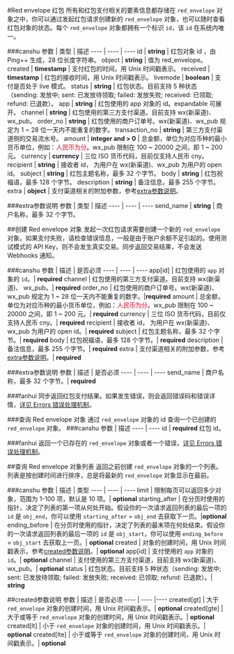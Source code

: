 #Red envelope 红包
所有和红包支付相关的要素信息都存储在 `red_envelope` 对象之中，你可以通过发起红包请求创建新的 `red_envelope` 对象，也可以随时查看红包对象的状态。每个 `red_envelope` 对象都拥有一个标识 `id`，该 `id` 在系统内唯一。

###canshu
参数 | 类型 | 描述
---- | ---- | ----
id | **string** | 红包对象 id ，由 Ping++ 生成，28 位长度字符串。
object | **string** | 值为 red_envelope。
created | **timestamp** | 支付红包的时间，用 Unix 时间戳表示。
received | **timestamp** | 红包的接收时间，用 Unix 时间戳表示。
livemode | **boolean** | 支付是否处于 live 模式。
status | **string** | 红包状态。目前支持 5 种状态（sending: 发放中; sent: 已发放待领取; failed: 发放失败; received: 已领取; refund: 已退款）。
app | **string** | 红包使用的 app 对象的 id。expandable 可展开。
channel | **string** | 红包使用的第三方支付渠道。目前支持 wx(新渠道)、 wx_pub。
order_no | **string** | 红包使用的商户订单号。wx(新渠道)、wx_pub 规定为 1 ~ 28 位一天内不能重复的数字。
transaction_no | **string** | 第三方支付渠道侧的交易流水号。
amount | **integer and > 0** | 总金额，单位为对应币种的最小货币单位，例如：<b style="color: #f15467;">人民币为分</b>。wx_pub 限制在 100 ~ 20000 之间，即 1 ~ 200 元。
currency | **currency** | 三位 ISO 货币代码，目前仅支持人民币 cny。
recipient | **string** | 接收者 id， 为用户在 wx(新渠道)、wx_pub 为用户的 open id。
subject | **string** | 红包主题名称，最多 32 个字节。
body | **string** | 红包祝福语，最多 128 个字节。
description | **string** | 备注信息，最多 255 个字节。
extra | **object** | 支付渠道相关的附加参数，参考[extra参数说明]()。


###extra参数说明
参数 | 类型 | 描述
---- | ---- | ----
send_name | **string** | 商户名称，最多 32 个字节。

##创建 Red envelope 对象
发起一次红包请求需要创建一个新的 `red_envelope` 对象。如果支付失败，请检查错误信息，一般是由于账户余额不足引起的。使用测试模式的 API Key，则不会发生真实交易。同步返回交易结果，不会发送 Webhooks 通知。

###canshu
参数 | 描述 | 是否必须
---- | ---- | ----
app[id] | 红包使用的 `app` 对象的 `id`。| **required**
channel | 红包使用的第三方支付渠道。目前支持 wx(新渠道)、 wx_pub。| **required** 
order_no |  红包使用的商户订单号。wx(新渠道)、wx_pub 规定为 1 ~ 28 位一天内不能重复的数字。|**required** 
amount | 总金额，单位为对应币种的最小货币单位，例如：<b style="color: #f15467;">人民币为分</b>。wx_pub 限制在 100 ~ 20000 之间，即 1 ~ 200 元。| **required** 
currency | 三位 ISO 货币代码，目前仅支持人民币 cny。| **required** 
recipient | 接收者 id， 为用户在 wx(新渠道)、wx_pub 为用户的 open id。| **required** 
subject | 红包主题名称，最多 32 个字节。| **required** 
body | 红包祝福语，最多 128 个字节。| **required** 
description | 备注信息，最多 255 个字节。|  **required** 
extra | 支付渠道相关的附加参数，参考[extra参数说明]()。| **required** 

###extra参数说明
参数 | 描述 | 是否必须
---- | ---- | ----
send_name | 商户名称，最多 32 个字节。| **required**

###fanhui
同步返回红包支付结果。如果发生错误，则会返回错误码和错误详情，[详见 Errors 错误处理机制](#api-errors)。

###查询 Red envelope 对象
通过 `red_envelope` 对象的 id 查询一个已创建的 `red_envelope` 对象。
###canshu
参数 | 描述
---- | ----
id | **required** 红包 id。

###fanhui
返回一个已存在的 `red_envelope` 对象或者一个错误，[详见 Errors 错误处理机制](#api-errors)。

##查询 Red envelope 对象列表
返回之前创建 `red_envelope` 对象的一个列表。列表是按创建时间进行排序，总是将最新的 `red_envelope` 对象显示在最前。

###canshu
参数 | 描述 | 类型
---- | ---- | ----
limit | 限制每页可以返回多少对象，范围为 1-100 项，默认是 10 项。| **optional**
starting_after | 在分页时使用的指针，决定了列表的第一项从何处开始。假设你的一次请求返回列表的最后一项的 `id` 是 `obj_end`，你可以使用 `starting_after` = `obj_end` 去获取下一页。|**optional** 
ending_before | 在分页时使用的指针，决定了列表的最末项在何处结束。假设你的一次请求返回列表的最后一项的 `id` 是 `obj_start`，你可以使用 `ending_before` = `obj_start` 去获取上一页。|  **optional**
created | 对象的创建时间，用 Unix 时间戳表示，参考[created参数说明](链接)。| **optional** 
app[id] | 支付使用的 `app` 对象的 `id`。| **optional** 
channel | 支付使用的第三方支付渠道，目前支持 wx(新渠道)、 wx_pub。| **optional** 
status | 红包状态。目前支持 5 种状态（sending: 发放中; sent: 已发放待领取; failed: 发放失败; received: 已领取; refund: 已退款）。| **string**

##created参数说明
参数 | 描述 | 是否必须
---- | ---- |----
created[gt] | 大于 `red_envelope` 对象的创建时间，用 Unix 时间戳表示。| **optional**
created[gte] | 大于或等于 `red_envelope` 对象的创建时间，用 Unix 时间戳表示。| **optional**
created[lt] | 小于 `red_envelope` 对象的创建时间，用 Unix 时间戳表示。| **optional**
created[lte] | 小于或等于 `red_envelope` 对象的创建时间，用 Unix 时间戳表示。| **optional**


























